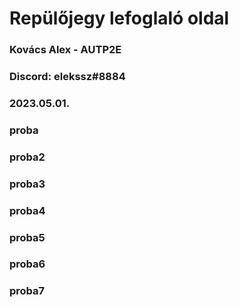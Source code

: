 # Repülőjegy lefoglaló oldal

### Kovács Alex - AUTP2E

### Discord: elekssz#8884

### 2023.05.01.

### proba

### proba2

### proba3

### proba4

### proba5

### proba6

### proba7